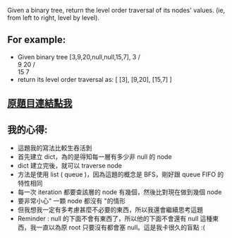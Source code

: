 Given a binary tree, return the level order traversal of its nodes' values. (ie, from left to right, level by level).

## For example:
* Given binary tree [3,9,20,null,null,15,7],
    3
   / \
  9  20
    /  \
   15   7
* return its level order traversal as:
[
  [3],
  [9,20],
  [15,7]
]

## [原題目連結點我](https://leetcode.com/problems/binary-tree-level-order-traversal/)
	
## 我的心得:
* 這題我的寫法比較生吞活剝
* 首先建立 dict，為的是得知每一層有多少非 null 的 node
* dict 建立完後，就可以 traverse node
* 方法是使用 list ( queue )，因為這題的概念是 BFS，剛好跟 queue FIFO 的特性相同
* 每一次 iteration 都要查該層的 node 有幾個，然後比對現在做到幾個 node
* 要非常小心" 一顆 node 都沒有 "的情形
* 但我想我一定有多考慮甚麼不必要的東西，所以我還會繼續思考這題
* Reminder : null 的下面不會有東西了，所以他的下面不會還有 null 這種東西，我一直以為原 root 只要沒有都會塞 null。這是我卡很久的盲點 :( 